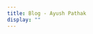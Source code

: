 ```yaml
---
title: Blog - Ayush Pathak
display: ""
---
```


<SubNav/>

<ClientOnly>
  <Plum/>
</ClientOnly>

<ListPosts />
